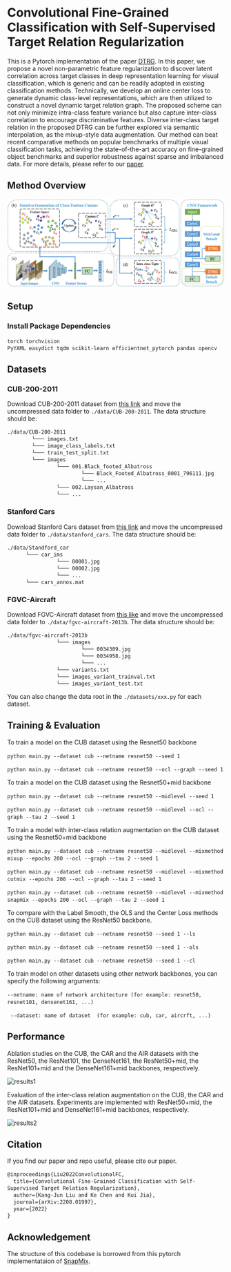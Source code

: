 
# Convolutional Fine-Grained Classification with Self-Supervised Target Relation Regularization
This is a Pytorch implementation of the paper [DTRG](https://arxiv.org/abs/2208.01997).
In this paper, we propose a novel non-parametric feature regularization to discover latent correlation across target classes in deep representation learning for visual classification, 
which is generic and can be readily adopted in existing classification methods.
Technically, we develop an online center loss to generate dynamic class-level representations, which are then utilized to construct a novel dynamic target relation graph. 
The proposed scheme can not only minimize intra-class feature variance but also capture inter-class correlation to encourage discriminative features.
Diverse inter-class target relation in the proposed DTRG can be further explored via semantic interpolation, as the mixup-style data augmentation.
Our method can beat recent comparative methods on popular benchmarks of multiple visual classification tasks, 
achieving the state-of-the-art accuracy on fine-grained object benchmarks and superior robustness against sparse and imbalanced data.
For more details, please refer to our [paper](https://arxiv.org/abs/2208.01997).
## Method Overview

![framework](asserts/framework.jpg)

## Setup
### Install Package Dependencies
```
torch torchvision
PyYAML easydict tqdm scikit-learn efficientnet_pytorch pandas opencv
```

## Datasets
### CUB-200-2011
Download CUB-200-2011 dataset from [this link](http://www.vision.caltech.edu/visipedia/CUB-200-2011.html) and move the uncompressed data folder to `./data/CUB-200-2011`. The data structure should be:

  ```
  ./data/CUB-200-2011
          └─── images.txt
          └─── image_class_labels.txt
          └─── train_test_split.txt
          └─── images
                  └─── 001.Black_footed_Albatross
                          └─── Black_Footed_Albatross_0001_796111.jpg
                          └─── ...
                  └─── 002.Laysan_Albatross
                  └─── ...
  ```
### Stanford Cars
Download Stanford Cars dataset from [this link](https://ai.stanford.edu/~jkrause/cars/car_dataset.html) and move the uncompressed data folder to `./data/stanford_cars`. The data structure should be:

  ```
  ./data/Standford_car
        └─── car_ims
                  └─── 00001.jpg
                  └─── 00002.jpg
                  └─── ...
        └─── cars_annos.mat
  ```


### FGVC-Aircraft
Download FGVC-Aircraft dataset from [this like](http://www.robots.ox.ac.uk/~vgg/data/fgvc-aircraft/) and move the uncompressed data folder to `./data/fgvc-aircraft-2013b`. The data structure should be:

  ```
  ./data/fgvc-aircraft-2013b
                  └─── images
                          └─── 0034309.jpg
                          └─── 0034958.jpg
                          └─── ...
                  └─── variants.txt
                  └─── images_variant_trainval.txt
                  └─── images_variant_test.txt
  ```
You can also change the data root in the `./datasets/xxx.py` for each dataset.

## Training & Evaluation

To train a model on the CUB dataset using the Resnet50 backbone 

``` python main.py --dataset cub --netname resnet50 --seed 1 ```

``` python main.py --dataset cub --netname resnet50 --ocl --graph --seed 1 ```

To train a model on the CUB dataset using the Resnet50+mid backbone 

``` python main.py --dataset cub --netname resnet50 --midlevel --seed 1 ```

``` python main.py --dataset cub --netname resnet50 --midlevel --ocl --graph --tau 2 --seed 1 ```

To train a model with inter-class relation augmentation on the CUB dataset using the Resnet50+mid backbone 

``` python main.py --dataset cub --netname resnet50 --midlevel --mixmethod mixup --epochs 200 --ocl --graph --tau 2 --seed 1 ```

``` python main.py --dataset cub --netname resnet50 --midlevel --mixmethod cutmix --epochs 200 --ocl --graph --tau 2 --seed 1 ```

``` python main.py --dataset cub --netname resnet50 --midlevel --mixmethod snapmix --epochs 200 --ocl --graph --tau 2 --seed 1 ```

To compare with the Label Smooth, the OLS and the Center Loss methods on the CUB dataset using the ResNet50 backbone.

``` python main.py --dataset cub --netname resnet50 --seed 1 --ls ```

``` python main.py --dataset cub --netname resnet50 --seed 1 --ols ```

``` python main.py --dataset cub --netname resnet50 --seed 1 --cl ```

To train model on other datasets using other network backbones, you can specify the following arguments: 

``` --netname: name of network architecture (for example: resnet50, resnet101, densenet161, ...) ```

``` --dataset: name of dataset  (for example: cub, car, aircrft, ...)```

## Performance
Ablation studies on the CUB,  the CAR and the AIR datasets with the ResNet50, the ResNet101, the DenseNet161, the ResNet50+mid, the ResNet101+mid and the DenseNet161+mid backbones, respectively.

![results1](asserts/results1.png)

Evaluation of the inter-class relation augmentation on the CUB, the CAR and the AIR datasets. Experiments are implemented with ResNet50+mid, the ResNet101+mid and DenseNet161+mid backbones, respectively.

![results2](asserts/results2.png)

## Citation

If you find our paper and repo useful, please cite our paper.
```commandline
@inproceedings{Liu2022ConvolutionalFC,
  title={Convolutional Fine-Grained Classification with Self-Supervised Target Relation Regularization},
  author={Kang-Jun Liu and Ke Chen and Kui Jia},
  journal={arXiv:2208.01997},
  year={2022}
}
```

## Acknowledgement
The structure of this codebase is borrowed from this pytorch implementataion of [SnapMix]( https://github.com/Shaoli-Huang/SnapMix).
